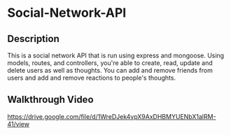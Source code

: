 # Social-Network-API

## Description
This is a social network API that is run using express and mongoose. Using models, routes, and controllers, you're able to create, read, update and delete users as well as thoughts. You can add and remove friends from users and add and remove reactions to people's thoughts. 

## Walkthrough Video
https://drive.google.com/file/d/1WreDJek4vpX9AxDHBMYUENbX1alRM-41/view
